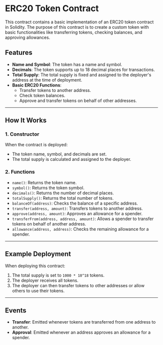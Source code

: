 # ERC20 Token Contract

This contract contains a basic implementation of an ERC20 token contract in Solidity. The purpose of this contract is to create a custom token with basic functionalities like transferring tokens, checking balances, and approving allowances.

## Features

- **Name and Symbol**: The token has a name and symbol.
- **Decimals**: The token supports up to 18 decimal places for transactions.
- **Total Supply**: The total supply is fixed and assigned to the deployer's address at the time of deployment.
- **Basic ERC20 Functions**:
  - Transfer tokens to another address.
  - Check token balances.
  - Approve and transfer tokens on behalf of other addresses.

---

## How It Works

### 1. **Constructor**
When the contract is deployed:
- The token name, symbol, and decimals are set.
- The total supply is calculated and assigned to the deployer.

### 2. **Functions**
- `name()`: Returns the token name.
- `symbol()`: Returns the token symbol.
- `decimals()`: Returns the number of decimal places.
- `totalSupply()`: Returns the total number of tokens.
- `balanceOf(address)`: Checks the balance of a specific address.
- `transfer(address, amount)`: Transfers tokens to another address.
- `approve(address, amount)`: Approves an allowance for a spender.
- `transferFrom(address, address, amount)`: Allows a spender to transfer tokens on behalf of another address.
- `allowance(address, address)`: Checks the remaining allowance for a spender.

---

## Example Deployment

When deploying this contract:
1. The total supply is set to `1000 * 10^18` tokens.
2. The deployer receives all tokens.
3. The deployer can then transfer tokens to other addresses or allow others to use their tokens.

---

## Events

- **Transfer**: Emitted whenever tokens are transferred from one address to another.
- **Approval**: Emitted whenever an address approves an allowance for a spender.



